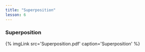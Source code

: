 ```yaml
---
title: "Superposition"
lesson: 6
---
```


### Superposition
<div class='flex'>
	{% imgLink src='Superposition.pdf' caption='Superposition' %}
</div>
